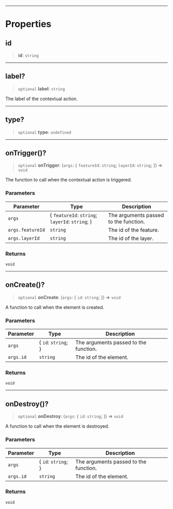 ***

# Properties

## id

> **id**: `string`

***

## label?

> `optional` **label**: `string`

The label of the contextual action.

***

## type?

> `optional` **type**: `undefined`

***

## onTrigger()?

> `optional` **onTrigger**: (`args`: \{ `featureId`: `string`; `layerId`: `string`; }) => `void`

The function to call when the contextual action is triggered.

### Parameters

| Parameter        | Type                                             | Description                           |
| ---------------- | ------------------------------------------------ | ------------------------------------- |
| `args`           | \{ `featureId`: `string`; `layerId`: `string`; } | The arguments passed to the function. |
| `args.featureId` | `string`                                         | The id of the feature.                |
| `args.layerId`   | `string`                                         | The id of the layer.                  |

### Returns

`void`

***

## onCreate()?

> `optional` **onCreate**: (`args`: \{ `id`: `string`; }) => `void`

A function to call when the element is created.

### Parameters

| Parameter | Type                 | Description                           |
| --------- | -------------------- | ------------------------------------- |
| `args`    | \{ `id`: `string`; } | The arguments passed to the function. |
| `args.id` | `string`             | The id of the element.                |

### Returns

`void`

***

## onDestroy()?

> `optional` **onDestroy**: (`args`: \{ `id`: `string`; }) => `void`

A function to call when the element is destroyed.

### Parameters

| Parameter | Type                 | Description                           |
| --------- | -------------------- | ------------------------------------- |
| `args`    | \{ `id`: `string`; } | The arguments passed to the function. |
| `args.id` | `string`             | The id of the element.                |

### Returns

`void`
